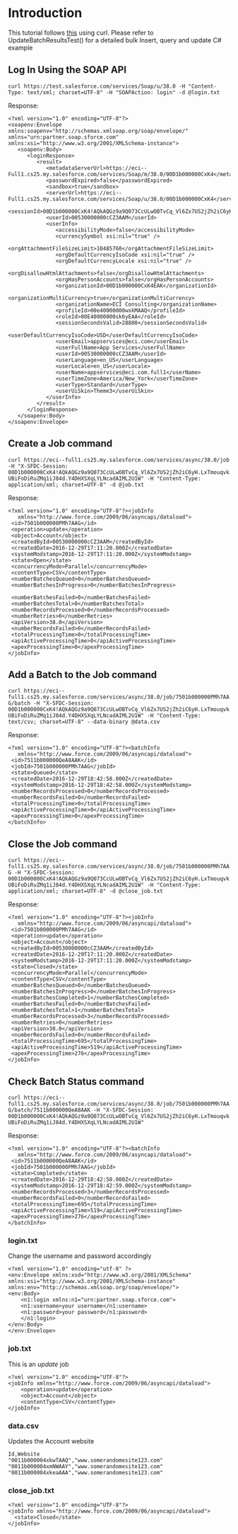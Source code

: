 # Introduction
This tutorial follows [this](https://developer.salesforce.com/docs/atlas.en-us.api_asynch.meta/api_asynch/asynch_api_quickstart_requests_intro.htm) using curl. Please refer to UpdateBatchResultsTest() for a detailed bulk Insert, query and update C# example

## Log In Using the SOAP API
```curl https://test.salesforce.com/services/Soap/u/38.0 -H "Content-Type: text/xml; charset=UTF-8" -H "SOAPAction: login" -d @login.txt```

Response:
```
<?xml version="1.0" encoding="UTF-8"?>
<soapenv:Envelope xmlns:soapenv="http://schemas.xmlsoap.org/soap/envelope/" xmlns="urn:partner.soap.sforce.com" xmlns:xsi="http://www.w3.org/2001/XMLSchema-instance">
   <soapenv:Body>
      <loginResponse>
         <result>
            <metadataServerUrl>https://eci--Full1.cs25.my.salesforce.com/services/Soap/m/38.0/00D1b000000CxK4</metadataServerUrl>
            <passwordExpired>false</passwordExpired>
            <sandbox>true</sandbox>
            <serverUrl>https://eci--Full1.cs25.my.salesforce.com/services/Soap/u/38.0/00D1b000000CxK4</serverUrl>
            <sessionId>00D1b000000CxK4!AQkAQGz9a9Q073CcULwOBTvCq_Vl6Zx7US2jZh2iC6yH.LxTmouqvkUBiFoDiRuZMq1iJ84d.Y4DHXSXqLYLNcadAIML2U1W</sessionId>
            <userId>00530000000cCZ3AAM</userId>
            <userInfo>
               <accessibilityMode>false</accessibilityMode>
               <currencySymbol xsi:nil="true" />
               <orgAttachmentFileSizeLimit>10485760</orgAttachmentFileSizeLimit>
               <orgDefaultCurrencyIsoCode xsi:nil="true" />
               <orgDefaultCurrencyLocale xsi:nil="true" />
               <orgDisallowHtmlAttachments>false</orgDisallowHtmlAttachments>
               <orgHasPersonAccounts>false</orgHasPersonAccounts>
               <organizationId>00D1b000000CxK4EAK</organizationId>
               <organizationMultiCurrency>true</organizationMultiCurrency>
               <organizationName>ECI Consulting</organizationName>
               <profileId>00e40000000wxkMAAQ</profileId>
               <roleId>00E40000000sk6yEAA</roleId>
               <sessionSecondsValid>28800</sessionSecondsValid>
               <userDefaultCurrencyIsoCode>USD</userDefaultCurrencyIsoCode>
               <userEmail>appservices@eci.com</userEmail>
               <userFullName>App Services</userFullName>
               <userId>00530000000cCZ3AAM</userId>
               <userLanguage>en_US</userLanguage>
               <userLocale>en_US</userLocale>
               <userName>appservices@eci.com.full1</userName>
               <userTimeZone>America/New_York</userTimeZone>
               <userType>Standard</userType>
               <userUiSkin>Theme3</userUiSkin>
            </userInfo>
         </result>
      </loginResponse>
   </soapenv:Body>
</soapenv:Envelope>
```

## Create a Job command
```curl https://eci--full1.cs25.my.salesforce.com/services/async/38.0/job -H "X-SFDC-Session: 00D1b000000CxK4!AQkAQGz9a9Q073CcULwOBTvCq_Vl6Zx7US2jZh2iC6yH.LxTmouqvkUBiFoDiRuZMq1iJ84d.Y4DHXSXqLYLNcadAIML2U1W" -H "Content-Type: application/xml; charset=UTF-8" -d @job.txt```

Response:
```
<?xml version="1.0" encoding="UTF-8"?><jobInfo
   xmlns="http://www.force.com/2009/06/asyncapi/dataload">
 <id>7501b000000PMh7AAG</id>
 <operation>update</operation>
 <object>Account</object>
 <createdById>00530000000cCZ3AAM</createdById>
 <createdDate>2016-12-29T17:11:20.000Z</createdDate>
 <systemModstamp>2016-12-29T17:11:20.000Z</systemModstamp>
 <state>Open</state>
 <concurrencyMode>Parallel</concurrencyMode>
 <contentType>CSV</contentType>
 <numberBatchesQueued>0</numberBatchesQueued>
 <numberBatchesInProgress>0</numberBatchesInProgress>
 	
 <numberBatchesFailed>0</numberBatchesFailed>
 <numberBatchesTotal>0</numberBatchesTotal>
 <numberRecordsProcessed>0</numberRecordsProcessed>
 <numberRetries>0</numberRetries>
 <apiVersion>38.0</apiVersion>
 <numberRecordsFailed>0</numberRecordsFailed>
 <totalProcessingTime>0</totalProcessingTime>
 <apiActiveProcessingTime>0</apiActiveProcessingTime>
 <apexProcessingTime>0</apexProcessingTime>
</jobInfo>
```

## Add a Batch to the Job command
```curl https://eci--full1.cs25.my.salesforce.com/services/async/38.0/job/7501b000000PMh7AAG/batch -H "X-SFDC-Session: 00D1b000000CxK4!AQkAQGz9a9Q073CcULwOBTvCq_Vl6Zx7US2jZh2iC6yH.LxTmouqvkUBiFoDiRuZMq1iJ84d.Y4DHXSXqLYLNcadAIML2U1W" -H "Content-Type: text/csv; charset=UTF-8" --data-binary @data.csv```

Response:
```
<?xml version="1.0" encoding="UTF-8"?><batchInfo
   xmlns="http://www.force.com/2009/06/asyncapi/dataload">
 <id>7511b000000QeA8AAK</id>
 <jobId>7501b000000PMh7AAG</jobId>
 <state>Queued</state>
 <createdDate>2016-12-29T18:42:58.000Z</createdDate>
 <systemModstamp>2016-12-29T18:42:58.000Z</systemModstamp>
 <numberRecordsProcessed>0</numberRecordsProcessed>
 <numberRecordsFailed>0</numberRecordsFailed>
 <totalProcessingTime>0</totalProcessingTime>
 <apiActiveProcessingTime>0</apiActiveProcessingTime>
 <apexProcessingTime>0</apexProcessingTime>
</batchInfo>
```

## Close the Job command
```curl https://eci--full1.cs25.my.salesforce.com/services/async/38.0/job/7501b000000PMh7AAG -H "X-SFDC-Session: 00D1b000000CxK4!AQkAQGz9a9Q073CcULwOBTvCq_Vl6Zx7US2jZh2iC6yH.LxTmouqvkUBiFoDiRuZMq1iJ84d.Y4DHXSXqLYLNcadAIML2U1W" -H "Content-Type: application/xml; charset=UTF-8" -d @close_job.txt```

Response:
```
<?xml version="1.0" encoding="UTF-8"?><jobInfo
   xmlns="http://www.force.com/2009/06/asyncapi/dataload">
 <id>7501b000000PMh7AAG</id>
 <operation>update</operation>
 <object>Account</object>
 <createdById>00530000000cCZ3AAM</createdById>
 <createdDate>2016-12-29T17:11:20.000Z</createdDate>
 <systemModstamp>2016-12-29T17:11:20.000Z</systemModstamp>
 <state>Closed</state>
 <concurrencyMode>Parallel</concurrencyMode>
 <contentType>CSV</contentType>
 <numberBatchesQueued>0</numberBatchesQueued>
 <numberBatchesInProgress>0</numberBatchesInProgress>
 <numberBatchesCompleted>1</numberBatchesCompleted>
 <numberBatchesFailed>0</numberBatchesFailed>
 <numberBatchesTotal>1</numberBatchesTotal>
 <numberRecordsProcessed>3</numberRecordsProcessed>
 <numberRetries>0</numberRetries>
 <apiVersion>38.0</apiVersion>
 <numberRecordsFailed>0</numberRecordsFailed>
 <totalProcessingTime>695</totalProcessingTime>
 <apiActiveProcessingTime>519</apiActiveProcessingTime>
 <apexProcessingTime>276</apexProcessingTime>
</jobInfo>
```

## Check Batch Status command
```curl https://eci--full1.cs25.my.salesforce.com/services/async/38.0/job/7501b000000PMh7AAG/batch/7511b000000QeA8AAK -H "X-SFDC-Session: 00D1b000000CxK4!AQkAQGz9a9Q073CcULwOBTvCq_Vl6Zx7US2jZh2iC6yH.LxTmouqvkUBiFoDiRuZMq1iJ84d.Y4DHXSXqLYLNcadAIML2U1W"```

Response:
```
<?xml version="1.0" encoding="UTF-8"?><batchInfo
   xmlns="http://www.force.com/2009/06/asyncapi/dataload">
 <id>7511b000000QeA8AAK</id>
 <jobId>7501b000000PMh7AAG</jobId>
 <state>Completed</state>
 <createdDate>2016-12-29T18:42:58.000Z</createdDate>
 <systemModstamp>2016-12-29T18:42:59.000Z</systemModstamp>
 <numberRecordsProcessed>3</numberRecordsProcessed>
 <numberRecordsFailed>0</numberRecordsFailed>
 <totalProcessingTime>695</totalProcessingTime>
 <apiActiveProcessingTime>519</apiActiveProcessingTime>
 <apexProcessingTime>276</apexProcessingTime>
</batchInfo>
```

### login.txt
Change the username and password accordingly
```
<?xml version="1.0" encoding="utf-8" ?>
<env:Envelope xmlns:xsd="http://www.w3.org/2001/XMLSchema" xmlns:xsi="http://www.w3.org/2001/XMLSchema-instance" xmlns:env="http://schemas.xmlsoap.org/soap/envelope/">
<env:Body>
	<n1:login xmlns:n1="urn:partner.soap.sforce.com">
	<n1:username>your username</n1:username>
	<n1:password>your password</n1:password>
	</n1:login>
</env:Body>
</env:Envelope>
```

### job.txt
This is an *update* job
```
<?xml version="1.0" encoding="UTF-8"?>
<jobInfo xmlns="http://www.force.com/2009/06/asyncapi/dataload">
    <operation>update</operation>
    <object>Account</object>
    <contentType>CSV</contentType>
</jobInfo>
```

### data.csv
Updates the Account website
```
Id,Website
"0011b000004xkwTAAQ","www.somerandomesite123.com"
"0011b000004xmNWAAY","www.somerandomesite123.com"
"0011b000004xkeaAAA","www.somerandomesite123.com"
```

### close_job.txt
```
<?xml version="1.0" encoding="UTF-8"?>
<jobInfo xmlns="http://www.force.com/2009/06/asyncapi/dataload">
  <state>Closed</state>
</jobInfo>
```